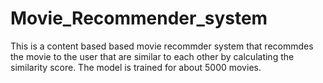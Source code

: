 # Movie_Recommender_system
This is a content based based movie recommder system that recommdes the movie to the user that are similar to each other by calculating the similarity score. The model is trained for about 5000 movies.
